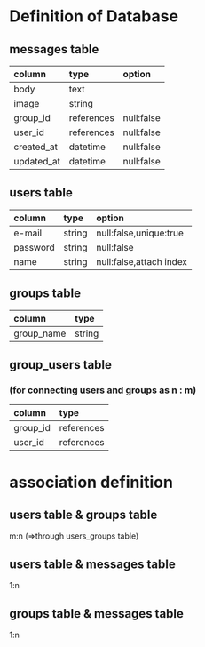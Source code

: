 # Definition of Database

## messages table
|column|type|option|
|:--|:--|:--|
|body|text||
|image|string||
|group_id|references|null:false|
|user_id|references|null:false|
|created_at|datetime|null:false|
|updated_at|datetime|null:false

## users table
|column|type|option|
|:--|:--|:--|
|e-mail|string|null:false,unique:true|
|password|string|null:false|
|name|string|null:false,attach index|

## groups table
|column|type|
|:--|:--|
|group_name|string|null:false|

## group_users table
### (for connecting users and groups as n : m)
|column|type|
|:--|:--|
|group_id|references|
|user_id|references|

# association definition

## users table & groups table
m:n (=>through users_groups table)

## users table & messages table
1:n

## groups table & messages table
1:n



